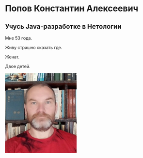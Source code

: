 # Попов Константин Алексеевич

## Учусь Java-разработке в Нетологии

Мне 53 года.

Живу страшно сказать где.

Женат.

Двое детей.

![My brave face](popov.jpg)
